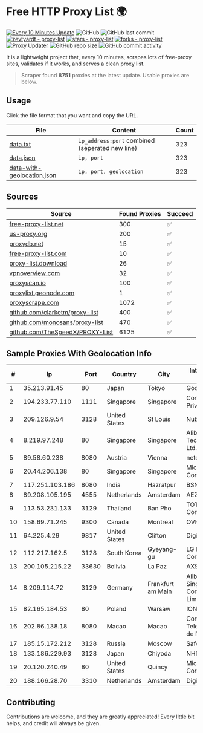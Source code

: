 
# Free HTTP Proxy List 🌍

[![Every 10 Minutes Update](https://github.com/mertguvencli/http-proxy-list/actions/workflows/main.yml/badge.svg?branch=main)](https://github.com/mertguvencli/http-proxy-list/actions/workflows/main.yml)
![GitHub](https://img.shields.io/github/license/mertguvencli/http-proxy-list)
![GitHub last commit](https://img.shields.io/github/last-commit/mertguvencli/http-proxy-list)
[![zevtyardt - proxy-list](https://img.shields.io/static/v1?label=zevtyardt&message=proxy-list&color=blue&logo=github)](https://github.com/zevtyardt/proxy-list "Go to GitHub repo")
[![stars - proxy-list](https://img.shields.io/github/stars/zevtyardt/proxy-list?style=social)](https://github.com/zevtyardt/proxy-list)
[![forks - proxy-list](https://img.shields.io/github/forks/zevtyardt/proxy-list?style=social)](https://github.com/zevtyardt/proxy-list)
[![Proxy Updater](https://github.com/zevtyardt/proxy-list/workflows/Proxy%20Updater/badge.svg)](https://github.com/zevtyardt/proxy-list/actions?query=workflow:"Proxy+Updater")
![GitHub repo size](https://img.shields.io/github/repo-size/zevtyardt/proxy-list)
[![GitHub commit activity](https://img.shields.io/github/commit-activity/m/zevtyardt/proxy-list?logo=commits)](https://github.com/zevtyardt/proxy-list/commits/main)

It is a lightweight project that, every 10 minutes, scrapes lots of free-proxy sites, validates if it works, and serves a clean proxy list.

> Scraper found **8751** proxies at the latest update. Usable proxies are below.

## Usage

Click the file format that you want and copy the URL.

|File|Content|Count|
|----|-------|-----|
|[data.txt](https://raw.githubusercontent.com/mertguvencli/http-proxy-list/main/proxy-list/data.txt)|`ip_address:port` combined (seperated new line)|323|
|[data.json](https://raw.githubusercontent.com/mertguvencli/http-proxy-list/main/proxy-list/data.json)|`ip, port`|323|
|[data-with-geolocation.json](https://raw.githubusercontent.com/mertguvencli/http-proxy-list/main/proxy-list/data-with-geolocation.json)|`ip, port, geolocation`|323|

## Sources

|Source|Found Proxies|Succeed|
|------|-------------|-------|
|[free-proxy-list.net](https://free-proxy-list.net)|300|✅|
|[us-proxy.org](https://www.us-proxy.org)|200|✅|
|[proxydb.net](http://proxydb.net)|15|✅|
|[free-proxy-list.com](https://free-proxy-list.com/?page=&port=&type%5B%5D=http&type%5B%5D=https&up_time=0&search=Search)|10|✅|
|[proxy-list.download](https://www.proxy-list.download/HTTP)|26|✅|
|[vpnoverview.com](https://vpnoverview.com/privacy/anonymous-browsing/free-proxy-servers)|32|✅|
|[proxyscan.io](https://www.proxyscan.io)|100|✅|
|[proxylist.geonode.com](https://proxylist.geonode.com/api/proxy-list?limit=300&page=1&sort_by=lastChecked&sort_type=desc&protocols=http,https)|1|✅|
|[proxyscrape.com](https://api.proxyscrape.com/v2/?request=displayproxies&protocol=http&timeout=10000&country=all&ssl=all&anonymity=all)|1072|✅|
|[github.com/clarketm/proxy-list](https://raw.githubusercontent.com/clarketm/proxy-list/master/proxy-list-raw.txt)|400|✅|
|[github.com/monosans/proxy-list](https://raw.githubusercontent.com/monosans/proxy-list/main/proxies/http.txt)|470|✅|
|[github.com/TheSpeedX/PROXY-List](https://raw.githubusercontent.com/TheSpeedX/PROXY-List/master/http.txt)|6125|✅|


## Sample Proxies With Geolocation Info

|#|Ip|Port|Country|City|Internet Service Provider|
|-|--|----|-------|----|-------------------------|
|1|35.213.91.45|80|Japan|Tokyo|Google LLC|
|2|194.233.77.110|1111|Singapore|Singapore|Contabo Asia Private Limited|
|3|209.126.9.54|3128|United States|St Louis|Nubes, LLC|
|4|8.219.97.248|80|Singapore|Singapore|Alibaba (US) Technology Co., Ltd.|
|5|89.58.60.238|8080|Austria|Vienna|netcup GmbH|
|6|20.44.206.138|80|Singapore|Singapore|Microsoft Corporation|
|7|117.251.103.186|8080|India|Hazratpur|BSNL Internet|
|8|89.208.105.195|4555|Netherlands|Amsterdam|AEZA GROUP Ltd|
|9|113.53.231.133|3129|Thailand|Ban Pho|TOT Public Company Limited|
|10|158.69.71.245|9300|Canada|Montreal|OVH SAS|
|11|64.225.4.29|9817|United States|Clifton|DigitalOcean, LLC|
|12|112.217.162.5|3128|South Korea|Gyeyang-gu|LG DACOM Corporation|
|13|200.105.215.22|33630|Bolivia|La Paz|AXS Bolivia S. A.|
|14|8.209.114.72|3129|Germany|Frankfurt am Main|Alibaba.com Singapore E-Commerce Private Limited|
|15|82.165.184.53|80|Poland|Warsaw|IONOS SE|
|16|202.86.138.18|8080|Macao|Macao|Companhia de Telecomunicacoes de Macau|
|17|185.15.172.212|3128|Russia|Moscow|SafeData LLC|
|18|133.186.229.93|3128|Japan|Chiyoda|NHNCLOUD|
|19|20.120.240.49|80|United States|Quincy|Microsoft Corporation|
|20|188.166.28.70|3310|Netherlands|Amsterdam|DigitalOcean, LLC|



## Contributing

Contributions are welcome, and they are greatly appreciated! Every
little bit helps, and credit will always be given.

